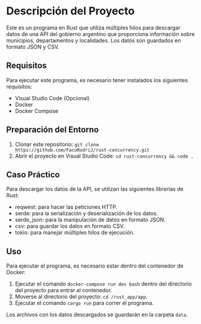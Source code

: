 # Descripción del Proyecto

Este es un programa en Rust que utiliza múltiples hilos para descargar datos de una API del gobierno argentino que proporciona información sobre municipios, departamentos y localidades. Los datos son guardados en formato JSON y CSV.

## Requisitos

Para ejecutar este programa, es necesario tener instalados los siguientes requisitos:

- Visual Studio Code (Opcional)
- Docker
- Docker Compose

## Preparación del Entorno

1. Clonar este repositorio: `git clone https://github.com/FacuRodriJ/rust-concurrency.git`
2. Abrir el proyecto en Visual Studio Code: `cd rust-concurrency && code .`

## Caso Práctico

Para descargar los datos de la API, se utilizan las siguientes librerías de Rust:

- reqwest: para hacer las peticiones HTTP.
- serde: para la serialización y deserialización de los datos.
- serde_json: para la manipulación de datos en formato JSON.
- csv: para guardar los datos en formato CSV.
- tokio: para manejar múltiples hilos de ejecución.

## Uso

Para ejecutar el programa, es necesario estar dentro del contenedor de Docker:

1. Ejecutar el comando `docker-compose run dev bash` dentro del directorio del proyecto para entrar al contenedor.
2. Moverse al directorio del proyecto: `cd /rust_app/app`.
3. Ejecutar el comando `cargo run` para correr el programa.

Los archivos con los datos descargados se guardarán en la carpeta `data`.
